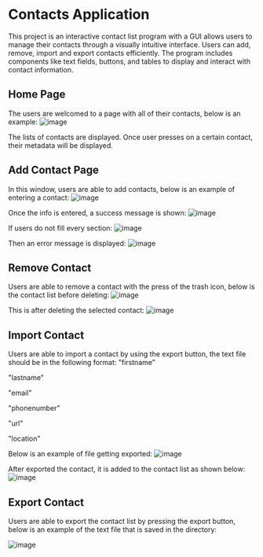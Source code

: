 # Contacts Application
This project is an interactive contact list program with a GUI allows users to manage their contacts through a visually intuitive interface. Users can add, remove, import and export contacts efficiently. The program includes components like text fields, buttons, and tables to display and interact with contact information.
## Home Page
The users are welcomed to a page with all of their contacts, below is an example:
![image](https://github.com/raaedmunshi/project_repo/assets/124057630/356ee778-cf35-4039-8cc2-7ed98cabeae7)

The lists of contacts are displayed. Once user presses on a certain contact, their metadata will be displayed.
## Add Contact Page
In this window, users are able to add contacts, below is an example of entering a contact:
![image](https://github.com/raaedmunshi/project_repo/assets/124057630/aa8dd909-b923-4501-b8e7-f861767b82da)

Once the info is entered, a success message is shown:
![image](https://github.com/raaedmunshi/project_repo/assets/124057630/4f9f65eb-c77b-4196-8368-90ec41e1eeec)

If users do not fill every section:
![image](https://github.com/raaedmunshi/project_repo/assets/124057630/b920f57d-106c-42a4-9f5a-750f6c273f61)

Then an error message is displayed:
![image](https://github.com/raaedmunshi/project_repo/assets/124057630/b674786e-57c8-4c87-9c73-631e98e15659)
## Remove Contact
Users are able to remove a contact with the press of the trash icon, below is the contact list before deleting:
![image](https://github.com/raaedmunshi/project_repo/assets/124057630/936bdbda-438c-4b19-9ec3-cceab7a33184)

This is after deleting the selected contact:
![image](https://github.com/raaedmunshi/project_repo/assets/124057630/5fc1543f-7c2e-466d-a9ba-68e9b039a76c)


## Import Contact
Users are able to import a contact by using the export button, the text file should be in the following format:
"firstname"

"lastname"

"email"

"phonenumber"

"url"

"location"

Below is an example of file getting exported:
![image](https://github.com/raaedmunshi/project_repo/assets/124057630/d4dc0be4-3577-4a83-936a-edc0ac9a8341)

After exported the contact, it is added to the contact list as shown below:
![image](https://github.com/raaedmunshi/project_repo/assets/124057630/fe1d31da-1bfc-4f22-9fa9-95b574a2c8ff)

## Export Contact
Users are able to export the contact list by pressing the export button, below is an example of the text file that is saved in the directory:

![image](https://github.com/raaedmunshi/project_repo/assets/124057630/6f77f759-2889-4404-9411-3454b07bde9d)


